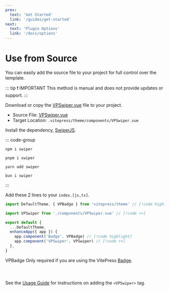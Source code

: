```yaml
---
prev:
  text: 'Get Started'
  link: '/guides/get-started'
next:
  text: 'Plugin Options'
  link: '/docs/options'
---
```


# Use from Source

You can easily add the source file to your project for full control over the template.

::: tip ❗ IMPORTANT
This method is manual and does not provide updates or support.
:::

Download or copy the [VPSwiper.vue](https://github.com/DavidingPlus/vitepress-swiper/blob/master/src/VPSwiper.vue)
file to your project.

- Source File: [VPSwiper.vue](https://github.com/DavidingPlus/vitepress-swiper/blob/master/src/VPSwiper.vue)
- Target Location: `.vitepress/theme/components/VPSwiper.vue`

Install the dependency, [SwiperJS](https://www.npmjs.com/package/swiper).

::: code-group

```shell [npm]
npm i swiper
```

```shell [pnpm]
pnpm i swiper
```

```shell [yarn]
yarn add swiper
```

```shell [bun]
bun i swiper
```

:::

Add these 2 lines to your `index.[js,ts]`.

```javascript [.vitepress/theme/index.js]
import DefaultTheme, { VPBadge } from 'vitepress/theme' // [!code highlight]

import VPSwiper from './components/VPSwiper.vue' // [!code ++]

export default {
  ...DefaultTheme,
  enhanceApp({ app }) {
    app.component('Badge', VPBadge) // [!code highlight]
    app.component('VPSwiper', VPSwiper) // [!code ++]
  },
}
```

<Badge type="info">VPBadge</Badge> Only required if you are using the VitePress [Badge](https://vitepress.dev/reference/default-theme-badge#badge).

<div class="tip custom-block" style="padding-top: 8px; margin-top: 32px;">

See the [Usage Guide](get-started.md#usage) for instructions on adding the `<VPSwiper>` tag.

</div>
